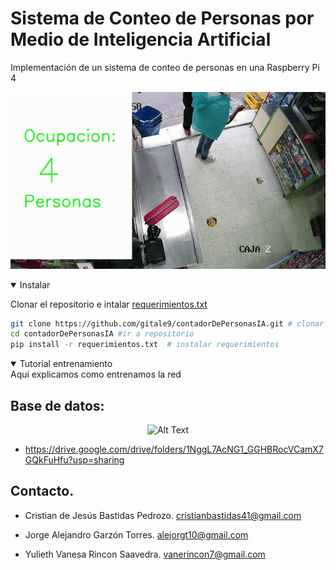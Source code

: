 # Sistema de Conteo de Personas por Medio de Inteligencia Artificial
Implementación de un sistema de conteo de personas en una Raspberry Pi 4

![Gif de salida](./gifSalida.gif "Salida del modelo ante vídeo de prueba")

<details open>
<summary>Instalar</summary>

Clonar el repositorio e intalar [requerimientos.txt](https://github.com/gitale9/contadorDePersonasIA/blob/46df5e167f3178dfff1c16b0394ab6af7d24cd25/requerimientos.txt)




```bash
git clone https://github.com/gitale9/contadorDePersonasIA.git # clonar repositorio
cd contadorDePersonasIA #ir a repositorio
pip install -r requerimientos.txt  # instalar requerimientos
```
</details>

<details open>
<summary>Tutorial entrenamiento</summary>
Aquí explicamos como entrenamos la red


  
## Base de datos:

<p align="center">
  <img src="https://drive.google.com/file/d/1ZSSxl5NMHxk0oN8zGVrGh135CEGFiahe/view?usp=sharing" alt="Alt Text">
</p>

* https://drive.google.com/drive/folders/1NggL7AcNG1_GGHBRocVCamX7GQkFuHfu?usp=sharing
</details>

## Contacto.

* Cristian de Jesús Bastidas Pedrozo. cristianbastidas41@gmail.com
  
* Jorge Alejandro Garzón Torres. alejorgt10@gmail.com 

* Yulieth Vanesa Rincon Saavedra. vanerincon7@gmail.com 
